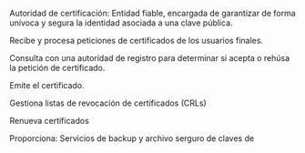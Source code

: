 
Autoridad de certificación: Entidad fiable, encargada de garantizar de forma unívoca y segura la identidad asociada a una clave pública.

Recibe y procesa peticiones de certificados de los usuarios finales.

Consulta con una autoridad de registro para determinar si acepta o rehúsa la petición de certificado.

Emite el certificado.

Gestiona listas de revocación de certificados (CRLs)

Renueva certificados

Proporciona:
	Servicios de backup y archivo serguro de claves de 